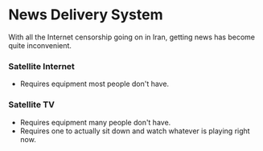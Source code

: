 # News Delivery System

With all the Internet censorship going on in Iran, getting news has become quite inconvenient.


### Satellite Internet

- Requires equipment most people don't have.

### Satellite TV

- Requires equipment many people don't have.
- Requires one to actually sit down and watch whatever is playing right now.
